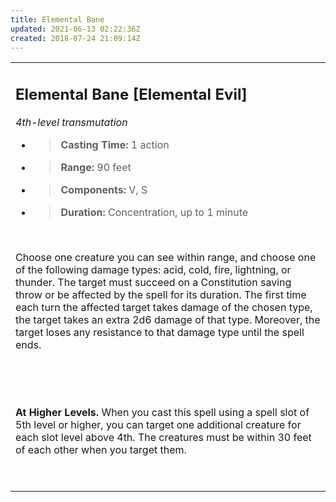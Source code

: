 ```yaml
---
title: Elemental Bane
updated: 2021-06-13 02:22:36Z
created: 2018-07-24 21:09:14Z
---
```


<table><tbody><tr class="odd"><td><h2 id="elemental-bane-elemental-evil"><strong>Elemental Bane</strong> [Elemental Evil]</h2><p><em>4th-level transmutation</em></p><ul><li><blockquote><p><strong>Casting Time:</strong> 1 action</p></blockquote></li><li><blockquote><p><strong>Range:</strong> 90 feet</p></blockquote></li><li><blockquote><p><strong>Components:</strong> V, S</p></blockquote></li><li><blockquote><p><strong>Duration:</strong> Concentration, up to 1 minute</p></blockquote></li></ul><p> </p><p>Choose one creature you can see within range, and choose one of the following damage types: acid, cold, fire, lightning, or thunder. The target must succeed on a Constitution saving throw or be affected by the spell for its duration. The first time each turn the affected target takes damage of the chosen type, the target takes an extra 2d6 damage of that type. Moreover, the target loses any resistance to that damage type until the spell ends.</p><p> </p><p> </p><p><strong>At Higher Levels.</strong> When you cast this spell using a spell slot of 5th level or higher, you can target one additional creature for each slot level above 4th. The creatures must be within 30 feet of each other when you target them.</p><p> </p></td></tr></tbody></table>